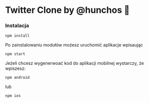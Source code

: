 # Twitter Clone by @hunchos 🚀

### Instalacja
```
npm install
```
Po zainstalowaniu modułów możesz uruchomić aplikacje wpisaując
```
npm start
```
Jeżeli chcesz wygenerwoać kod do aplikacji mobilnej wystarczy, że wpiszesz:
```
npm android
```
lub
```
npm ios
```
